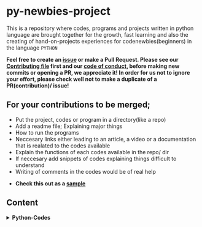 # py-newbies-project

This is a repository where codes, programs and projects written in python language are brought together for the growth, fast learning and also the creating of hand-on-projects experiences for codenewbies(beginners) in the language `PYTHON`

__Feel free to create an [issue](https://github.com/chryz-hub/py-tutorials/issues) or make a Pull Request. Please see our [Contributing file](https://github.com/chryz-hub/py-tutorials/blob/master/CONTRIBUTING.md) 
first and our [code of conduct](https://github.com/chryz-hub/py-tutorials/blob/master/CODE_OF_CONDUCT.md), before making new commits or opening a PR, we appreciate it!
In order for us not to ignore your effort, please check well not to make a duplicate of a PR(contribution)/ issue!__

## For your contributions to be merged;

- Put the project, codes or program in a directory(like a repo)
- Add a readme file; Explaining major things
 - How to run the programs
 - Neccesary links either leading to an article, a video or a documentation that is realated to the codes available
 - Explain the functions of each codes available in the repo/ dir
 - If neccesary add snippets of codes explaining things difficult to understand
 - Writing of comments in the codes would be of real help
 
  * <strong>Check this out as a [sample](https://github.com/chryzcodez/retrieve-json-data)</strong>
 
 ## Content
 
 <details>
<summary>
<strong> Python-Codes</strong>
</summary>
    <ul>
        <li><a href="https://github.com/chryz-hub/py-projects/tree/master/all-python-codes/bulk-file-renamer"> Bulk-File-Renamer</a></li>
        <li><a href="https://github.com/chryzcodez/py-newbie-projects/tree/master/all-python-codes/dictionary-algo"> Dictionary-algorithm</a></li>
        <li><a href="https://github.com/chryz-hub/py-projects/tree/master/all-python-codes/e-mail-scrapper"> E-mail Scrapper</a></li>
        <li><a href=" https://github.com/chryz-hub/py-projects/tree/master/all-python-codes/git-pics-scrapper"> Git-Pics-Scrapper</a></li>
        <li><a href="https://github.com/chryz-hub/py-projects/tree/master/all-python-codes/image-retrieval"> Image Retrieval</a></li>
        <li><a href="https://github.com/chryz-hub/py-projects/tree/master/all-python-codes/retri-itunes-data"> Itunes Data Retrieval</a></li>
        <li><a href="https://github.com/chryzcodez/py-newbie-projects/tree/master/all-python-codes/retrieve-school-data"> School Data Retrieval</a></li>
   
   </ul>
</details>

 

